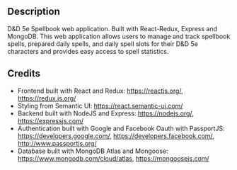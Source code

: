## Description
D&D 5e Spellbook web application. Built with React-Redux, Express and MongoDB. This web application allows users to manage and track spellbook spells, prepared daily spells, and daily spell slots for their D&D 5e characters and provides easy access to spell statistics.

## Credits
- Frontend built with React and Redux: https://reactjs.org/, https://redux.js.org/
- Styling from Semantic UI: https://react.semantic-ui.com/
- Backend built with NodeJS and Express: https://nodejs.org/, https://expressjs.com/
- Authentication built with Google and Facebook Oauth with PassportJS: https://developers.google.com/,  https://developers.facebook.com/,  http://www.passportjs.org/
- Database built with MongoDB Atlas and Mongoose: https://www.mongodb.com/cloud/atlas, https://mongoosejs.com/
